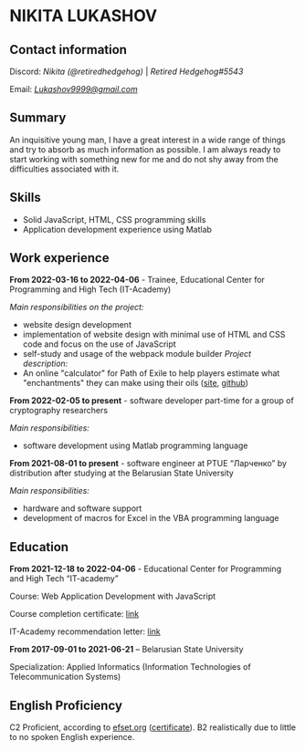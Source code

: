 # NIKITA LUKASHOV

## Contact information
Discord: *Nikita (@retiredhedgehog)* | *Retired Hedgehog#5543*

Email: *Lukashov9999@gmail.com*

## Summary
An inquisitive young man, I have a great interest in a wide range of things and try to absorb as much information as possible. I am always ready to start working with something new for me and do not shy away from the difficulties associated with it.

## Skills
+ Solid JavaScript, HTML, CSS programming skills
+ Application development experience using Matlab

## Work experience
**From 2022-03-16 to 2022-04-06** - Trainee, Educational Center for Programming and High Tech (IT-Academy)

*Main responsibilities on the project:*
+ website design development
+ implementation of website design with minimal use of HTML and CSS code and focus on the use of JavaScript
+ self-study and usage of the webpack module builder
*Project description:*
+ An online "calculator" for Path of Exile to help players estimate what "enchantments" they can make using their oils ([site](https://retiredhedgehog.github.io/), [github](https://github.com/RetiredHedgehog/RetiredHedgehog.github.io))

**From 2022-02-05 to present** - software developer part-time for a group of cryptography researchers

*Main responsibilities:*
+ software development using Matlab programming language

**From 2021-08-01 to present** - software engineer at PTUE “Ларченко” by distribution after studying at the Belarusian State University

*Main responsibilities:*
+ hardware and software support
+ development of macros for Excel in the VBA programming language

## Education
**From 2021-12-18 to 2022-04-06** - Educational Center for Programming and High Tech “IT-academy”

Course: Web Application Development with JavaScript

Course completion certificate: [link](https://drive.google.com/file/d/1b7kWslX3I5w2ZAq-s2ywnzXcEbacGRRz/view)

IT-Academy recommendation letter: [link](https://drive.google.com/file/d/1XiVkiIL3uwADkzCd_AbTkqc4J0o4LyAP/view?usp=sharing)

**From 2017-09-01 to 2021-06-21** – Belarusian State University

Specialization: Applied Informatics (Information Technologies of Telecommunication Systems)

## English Proficiency
C2 Proficient, according to [efset.org](https://www.efset.org/) ([certificate](https://www.efset.org/cert/nvKT3A)). B2 realistically due to little to no spoken English experience.